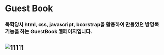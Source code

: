 # Guest Book
### 독학당시 html, css, javascript, boorstrap을 활용하여 만들었던 방명록기능을 하는 GuestBook 웹페이지입니다. 

## ![11111](https://user-images.githubusercontent.com/102432453/196880557-f6893f0d-15fa-42f2-a105-64c66196fad6.png)
